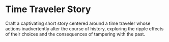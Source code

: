 # Time Traveler Story

Craft a captivating short story centered around a time traveler whose actions inadvertently alter the course of history, exploring the ripple effects of their choices and the consequences of tampering with the past.